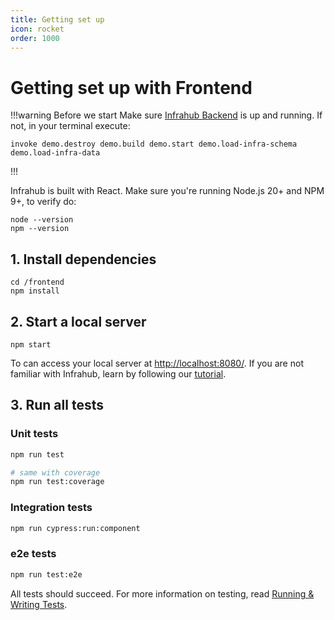 ```yaml
---
title: Getting set up
icon: rocket
order: 1000
---
```

# Getting set up with Frontend

!!!warning Before we start
Make sure [Infrahub Backend](../backend.md) is up and running. If not, in your terminal execute:

```shell
invoke demo.destroy demo.build demo.start demo.load-infra-schema demo.load-infra-data
```

!!!

Infrahub is built with React. Make sure you're running Node.js 20+ and NPM 9+, to verify do:

```shell
node --version
npm --version
```

## 1. Install dependencies

```shell
cd /frontend
npm install
```

## 2. Start a local server

```shell
npm start
```

To can access your local server at [http://localhost:8080/](http://localhost:8080/). If you are not familiar with Infrahub, learn by following our [tutorial](/tutorials/getting-started/).

## 3. Run all tests

### Unit tests

```sh
npm run test

# same with coverage
npm run test:coverage
```

### Integration tests

```sh
npm run cypress:run:component
```

### e2e tests

```sh
npm run test:e2e
```

All tests should succeed. For more information on testing, read [Running & Writing Tests](testing-guidelines.md).
